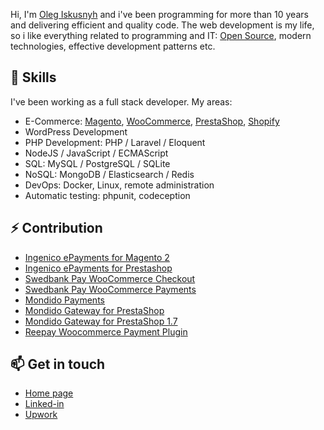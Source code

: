 Hi, I'm [Oleg Iskusnyh][website] and i've been programming for more than 10 years
and delivering efficient and quality code.
The web development is my life, so i like everything related to programming and IT:
[Open Source][opensource], modern technologies, effective development patterns etc.

## 🌱 Skills

I've been working as a full stack developer. My areas:
* E-Commerce: [Magento][magento], [WooCommerce][woocommerce], [PrestaShop][prestashop], [Shopify][shopify]
* WordPress Development
* PHP Development: PHP / Laravel / Eloquent
* NodeJS / JavaScript / ECMAScript
* SQL: MySQL / PostgreSQL / SQLite
* NoSQL: MongoDB / Elasticsearch / Redis
* DevOps: Docker, Linux, remote administration
* Automatic testing: phpunit, codeception

## ⚡ Contribution

* [Ingenico ePayments for Magento 2][limegrow-ingenico-m2]
* [Ingenico ePayments for Prestashop][limegrow-ingenico-ps]
* [Swedbank Pay WooCommerce Checkout][swedbank-woo-checkout]
* [Swedbank Pay WooCommerce Payments][swedbank-woo-payments]
* [Mondido Payments][mondido-woo]
* [Mondido Gateway for PrestaShop][mondido-ps]
* [Mondido Gateway for PrestaShop 1.7][mondido-ps17]
* [Reepay Woocommerce Payment Plugin][reepay-woo]

## 📫 Get in touch

* [Home page][website]
* [Linked-in][linked-in]
* [Upwork][upwork]

[website]: https://oleg.iskusnyh.pro/
[opensource]: https://en.wikipedia.org/wiki/Open-source_software
[magento]: https://magento.com/
[woocommerce]: https://woocommerce.com/
[prestashop]: https://www.prestashop.com/
[shopify]: https://www.shopify.com/
[linked-in]: https://www.linkedin.com/in/oleg-iskusnykh/
[upwork]: https://www.upwork.com/freelancers/~01291b7f9ddd3a0a51
[limegrow-ingenico-ps]: https://github.com/limegrow/ingenico-ogone-prestashop-payments
[limegrow-ingenico-m2]: https://github.com/limegrow/ingenico-m2-payments
[swedbank-woo-checkout]: https://github.com/SwedbankPay/swedbank-pay-woocommerce-checkout
[swedbank-woo-payments]: https://github.com/SwedbankPay/swedbank-pay-woocommerce-payments
[mondido-woo]: https://github.com/Mondido/MondidoWooCommerce
[mondido-ps]: https://github.com/Mondido/prestashop/tree/v2.0.0
[mondido-ps17]: https://github.com/Mondido/prestashop-1.7
[reepay-woo]:https://github.com/reepay/reepay-woocommerce-payment
